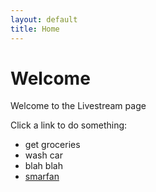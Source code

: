 ```yaml
---
layout: default
title: Home
---
```


# Welcome

Welcome to the Livestream page

Click a link to do something:
- get groceries
- wash car
- blah blah
- [smarfan](https://www.smarsfan.com)